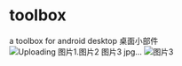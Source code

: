 # toolbox
a toolbox for android desktop 桌面小部件
![Uploading 图片1.![图片2](https://user-images.githubusercontent.com/58650053/222195487-77656978-6b7d-4bd7-ac07-f8ca24acb554.jpg)
![图片3](https://user-images.githubusercontent.com/58650053/222195492-83574ab9-8e4a-4e7a-8717-cbeb23502929.jpg)
jpg…]()
![图片3](https://user-images.githubusercontent.com/58650053/222195512-26d02414-c7aa-478c-b90b-0c50c8654465.jpg)
